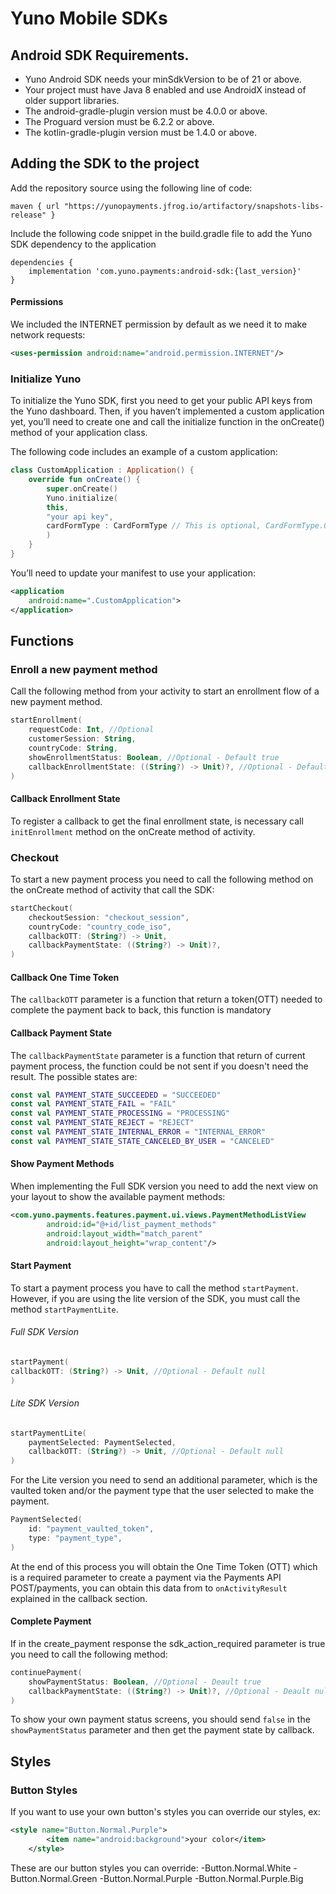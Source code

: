 
# Yuno Mobile SDKs
## Android SDK Requirements.

- Yuno Android SDK needs your minSdkVersion to be of 21 or above.
- Your project must have Java 8 enabled and use AndroidX instead of older support libraries.
- The android-gradle-plugin version must be 4.0.0 or above. 
- The Proguard version must be 6.2.2 or above. 
- The kotlin-gradle-plugin version must be 1.4.0 or above.

## Adding the SDK to the project
Add the repository source using the following line of code:

```Gradle
maven { url "https://yunopayments.jfrog.io/artifactory/snapshots-libs-release" }
```

Include the following code snippet in the build.gradle file to add the Yuno SDK dependency to the application

```Gradle 
dependencies {
    implementation 'com.yuno.payments:android-sdk:{last_version}'
}
```
#### Permissions
We included the INTERNET permission by default as we need it to make network requests:

```xml 
<uses-permission android:name="android.permission.INTERNET"/>
```

### Initialize Yuno
To initialize the Yuno SDK, first you need to get your public API keys from the Yuno dashboard. Then, if you haven’t implemented a custom application yet, you’ll need to create one and call the initialize function in the onCreate() method of your application class.

The following code includes an example of a custom application:

```kotlin 
class CustomApplication : Application() {
    override fun onCreate() {
        super.onCreate()
        Yuno.initialize(
        this, 
        "your api key",
        cardFormType : CardFormType // This is optional, CardFormType.ONE_STEP by default, this is to choose Payment and Enrollment Card flow. 
        )
    }
}
```
You’ll need to update your manifest to use your application:
```XML 
<application
    android:name=".CustomApplication">
</application>
```

## Functions
### Enroll a new payment method
Call the following method from your activity to start an enrollment flow of a new payment method.
```Kotlin 
startEnrollment(
    requestCode: Int, //Optional
    customerSession: String,
    countryCode: String,
    showEnrollmentStatus: Boolean, //Optional - Default true
    callbackEnrollmentState: ((String?) -> Unit)?, //Optional - Default null | To register this callback is a must to call ```initEnrollment``` method on the onCreate method of activity.
)
```
#### Callback Enrollment State
To register a callback to get the final enrollment state, is necessary call ```initEnrollment``` method on the onCreate method of activity.

### Checkout
To start a new payment process you need to call the following method on the onCreate method of activity that call the SDK:

```Kotlin 
startCheckout(
    checkoutSession: "checkout_session",
    countryCode: "country_code_iso",
    callbackOTT: (String?) -> Unit,
    callbackPaymentState: ((String?) -> Unit)?,
)
```
#### Callback One Time Token
The ```callbackOTT``` parameter is a function that return a token(OTT) needed to complete the payment back to back, this function is mandatory

#### Callback Payment State
The ```callbackPaymentState``` parameter is a function that return of current payment process, the function could be not sent if you doesn't need the result. The possible states are:
```Kotlin 
const val PAYMENT_STATE_SUCCEEDED = "SUCCEEDED"
const val PAYMENT_STATE_FAIL = "FAIL"
const val PAYMENT_STATE_PROCESSING = "PROCESSING"
const val PAYMENT_STATE_REJECT = "REJECT"
const val PAYMENT_STATE_INTERNAL_ERROR = "INTERNAL_ERROR"
const val PAYMENT_STATE_STATE_CANCELED_BY_USER = "CANCELED"
```

#### Show Payment Methods
When implementing the Full  SDK version you need to add the next view on your layout to show the available payment methods:

```XML 
<com.yuno.payments.features.payment.ui.views.PaymentMethodListView
        android:id="@+id/list_payment_methods"
        android:layout_width="match_parent"
        android:layout_height="wrap_content"/>
```

#### Start Payment
To start a payment process you have to call the method `startPayment`. However,  if you are using the lite version of the SDK, you must call the method `startPaymentLite`.

###### Full SDK Version
```Kotlin 
startPayment(
callbackOTT: (String?) -> Unit, //Optional - Default null
)
```
###### Lite SDK Version
```Kotlin 
startPaymentLite(
    paymentSelected: PaymentSelected,
    callbackOTT: (String?) -> Unit, //Optional - Default null
)
```
For the Lite version you need to send an additional parameter,  which is the vaulted token and/or the payment type that the user selected to make the payment.

```Kotlin 
PaymentSelected(  
    id: "payment_vaulted_token",  
    type: "payment_type",  
)
```
At the end of this process you will obtain the One Time Token (OTT) which is a required parameter to create a payment via the Payments API POST/payments, you can obtain this data  from to `onActivityResult` explained in the callback section.

#### Complete Payment
If in the create_payment response the sdk_action_required parameter is true you need to call the following method:
```Kotlin 
continuePayment(
    showPaymentStatus: Boolean, //Optional - Deault true
    callbackPaymentState: ((String?) -> Unit)?, //Optional - Deault null
)
```
To show your own payment status screens, you should send `false` in the `showPaymentStatus` parameter and then get the payment state by callback.

## Styles
### Button Styles
If you want to use your own button's styles you can override our styles, ex:
```XML 
<style name="Button.Normal.Purple">
        <item name="android:background">your color</item>
    </style>
```

These are our button styles you can override:
-Button.Normal.White
-Button.Normal.Green
-Button.Normal.Purple
-Button.Normal.Purple.Big